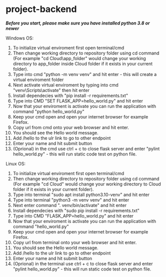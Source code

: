 # project-backend

***Before you start, please make sure you have installed python 3.8 or newer***

Windows OS:
1. To initialize virtual enviroment first open terminal/cmd
2. Then change working directory to repository folder using cd command (For example "cd Cloud\app_folder" would change your working directory to app_folder inside Cloud folder if it exists in your current folder).
3. Type into cmd "python -m venv venv" and hit enter - this will create a virtual enviroment folder
4. Next activate virtual enviroment by typing into cmd "venv\Scripts\activate" then hit enter
5. Install dependecies with "pip install -r requirements.txt"
6. Type into CMD "SET FLASK_APP=hello_world.py" and hit enter
7. Now that your enviroment is activate you can run the application with command "python hello_world.py"
8. Keep your cmd open and open your internet browser for example Firefox.
9. Copy url from cmd onto your web browser and hit enter.
10. You should see the Hello world message.
11. Add /hello to the ulr link to go to other endpoint
12. Enter your name and hit submit button
13. (Oprional) in the cmd use ctrl + c to close flask server and enter "pylint hello_world.py" - this will run static code test on python file.

Linux OS:
1. To initialize virtual enviroment first open terminal/cmd
2. Then change working directory to repository folder using cd command (For example "cd Cloud" would change your working directory to Cloud folder if it exists in your current folder).
3. Type into terminal "sudo apt install python3.10-venv" and hit enter
4. Type into terminal "python3 -m venv venv" and hit enter
5. Next enter command ". venv/bin/activate" and hit enter
6. Install dependecies with "sudo pip install -r requirements.txt"
7. Type into CMD "FLASK_APP=hello_world.py" and hit enter
8. Now that your enviroment is activate you can run the application with command "hello_world.py"
9. Keep your cmd open and open your internet browser for example Firefox.
10. Copy url from terminal onto your web browser and hit enter.
11. You should see the Hello world message.
12. Add /hello to the ulr link to go to other endpoint
13. Enter your name and hit submit button
14. (Oprional) in the terminal use ctrl + c to close flask server and enter "pylint hello_world.py" - this will run static code test on python file.

